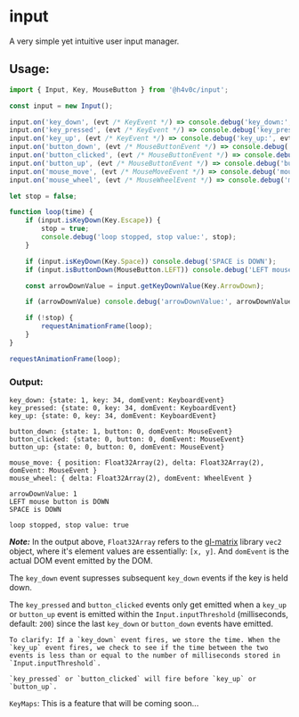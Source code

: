 # input
A very simple yet intuitive user input manager.

## Usage:
```javascript
import { Input, Key, MouseButton } from '@h4v0c/input';

const input = new Input();

input.on('key_down', (evt /* KeyEvent */) => console.debug('key_down:', evt));
input.on('key_pressed', (evt /* KeyEvent */) => console.debug('key_pressed:', evt));
input.on('key_up', (evt /* KeyEvent */) => console.debug('key_up:', evt));
input.on('button_down', (evt /* MouseButtonEvent */) => console.debug('button_down:', evt));
input.on('button_clicked', (evt /* MouseButtonEvent */) => console.debug('button_clicked:', evt));
input.on('button_up', (evt /* MouseButtonEvent */) => console.debug('button_up:', evt));
input.on('mouse_move', (evt /* MouseMoveEvent */) => console.debug('mouse_move:', evt));
input.on('mouse_wheel', (evt /* MouseWheelEvent */) => console.debug('mouse_wheel:', evt));

let stop = false;

function loop(time) {
    if (input.isKeyDown(Key.Escape)) {
        stop = true;
        console.debug('loop stopped, stop value:', stop);
    }

    if (input.isKeyDown(Key.Space)) console.debug('SPACE is DOWN');
    if (input.isButtonDown(MouseButton.LEFT)) console.debug('LEFT mouse button is DOWN');

    const arrowDownValue = input.getKeyDownValue(Key.ArrowDown);

    if (arrowDownValue) console.debug('arrowDownValue:', arrowDownValue);

    if (!stop) {
        requestAnimationFrame(loop);
    }
}

requestAnimationFrame(loop);
```

### Output:
```
key_down: {state: 1, key: 34, domEvent: KeyboardEvent}
key_pressed: {state: 0, key: 34, domEvent: KeyboardEvent}
key_up: {state: 0, key: 34, domEvent: KeyboardEvent}

button_down: {state: 1, button: 0, domEvent: MouseEvent}
button_clicked: {state: 0, button: 0, domEvent: MouseEvent}
button_up: {state: 0, button: 0, domEvent: MouseEvent}

mouse_move: { position: Float32Array(2), delta: Float32Array(2), domEvent: MouseEvent }
mouse_wheel: { delta: Float32Array(2), domEvent: WheelEvent }

arrowDownValue: 1
LEFT mouse button is DOWN
SPACE is DOWN

loop stopped, stop value: true
```

***Note:***
In the output above, `Float32Array` refers to the [gl-matrix](https://www.npmjs.com/package/gl-matrix) library `vec2` object, where it's element values are essentially: `[x, y]`. And `domEvent` is the actual DOM event emitted by the DOM.

The `key_down` event supresses subsequent `key_down` events if the key is held down.

The `key_pressed` and `button_clicked` events only get emitted when a `key_up` or `button_up` event is emitted within the `Input.inputThreshold` (milliseconds, default: `200`) since the last `key_down` or `button_down` events have emitted.

    To clarify: If a `key_down` event fires, we store the time. When the `key_up` event fires, we check to see if the time between the two events is less than or equal to the number of milliseconds stored in `Input.inputThreshold`.

    `key_pressed` or `button_clicked` will fire before `key_up` or `button_up`.

`KeyMaps`: This is a feature that will be coming soon...